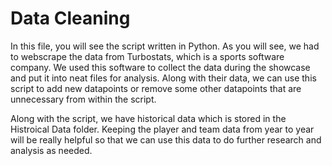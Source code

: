 # Data Cleaning

In this file, you will see the script written in Python. As you will see, we had to webscrape the data from Turbostats, which is a sports software company. We used this software to collect the data during the showcase and put it into neat files for analysis. Along with their data, we can use this script to add new datapoints or remove some other datapoints that are unnecessary from within the script.

Along with the script, we have historical data which is stored in the Histroical Data folder. Keeping the player and team data from year to year will be really helpful so that we can use this data to do further research and analysis as needed. 


